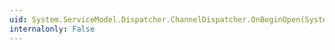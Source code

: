 ```yaml
---
uid: System.ServiceModel.Dispatcher.ChannelDispatcher.OnBeginOpen(System.TimeSpan,System.AsyncCallback,System.Object)
internalonly: False
---
```

